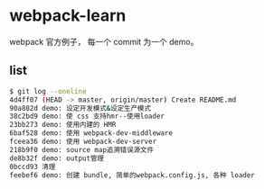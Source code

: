 # webpack-learn
webpack 官方例子， 每一个 commit 为一个 demo。

## list

```sh
$ git log --oneline
4d4ff07 (HEAD -> master, origin/master) Create README.md
90a882d demo: 设定开发模式&设定生产模式
38c2bd9 demo: 使 css 支持hmr--使用loader
23bb273 demo: 使用内建的 HMR
6baf528 demo: 使用 webpack-dev-middleware
fceea36 demo: 使用 webpack-dev-server
218b9f0 demo: source map追溯错误源文件
de8b32f demo: output管理
0bccd93 清理
feebef6 demo: 创建 bundle, 简单的webpack.config.js, 各种 loader
```
